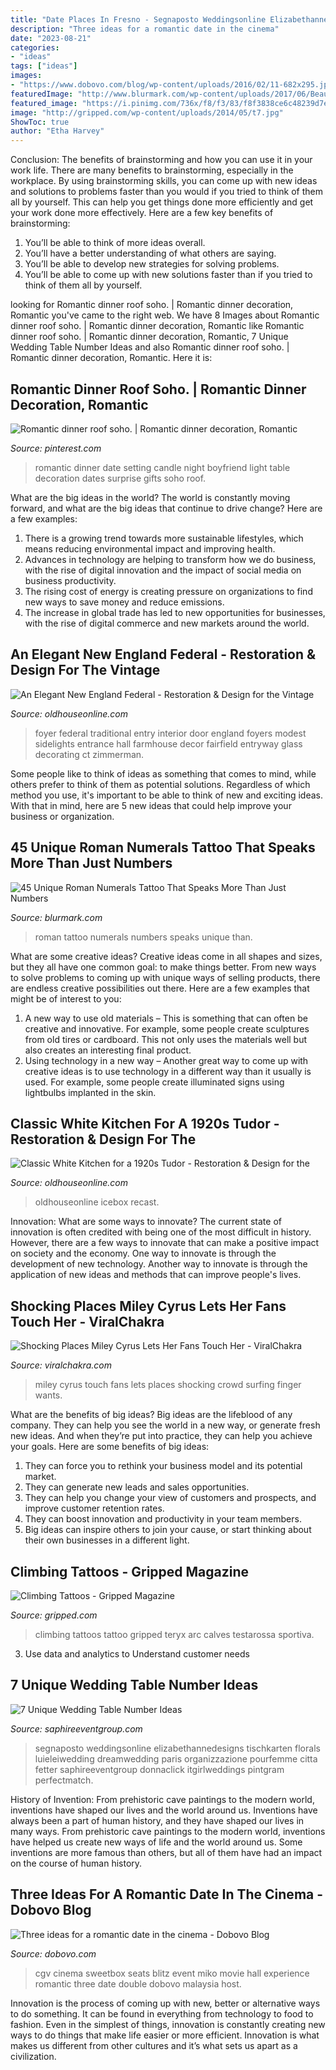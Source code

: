 ```yaml
---
title: "Date Places In Fresno - Segnaposto Weddingsonline Elizabethannedesigns Tischkarten Florals Luieleiwedding Dreamwedding Paris Organizzazione Pourfemme Citta Fetter Saphireeventgroup Donnaclick Itgirlweddings Pintgram Perfectmatch"
description: "Three ideas for a romantic date in the cinema"
date: "2023-08-21"
categories:
- "ideas"
tags: ["ideas"]
images:
- "https://www.dobovo.com/blog/wp-content/uploads/2016/02/11-682x295.jpg"
featuredImage: "http://www.blurmark.com/wp-content/uploads/2017/06/Beautiful-Roman-Numerals-Tattoo.jpg"
featured_image: "https://i.pinimg.com/736x/f8/f3/83/f8f3838ce6c48239d7e6490e9649d255--romantic-dinners-paradiso.jpg"
image: "http://gripped.com/wp-content/uploads/2014/05/t7.jpg"
ShowToc: true
author: "Etha Harvey"
---
```



Conclusion: The benefits of brainstorming and how you can use it in your work life.
There are many benefits to brainstorming, especially in the workplace. By using brainstorming skills, you can come up with new ideas and solutions to problems faster than you would if you tried to think of them all by yourself. This can help you get things done more efficiently and get your work done more effectively. Here are a few key benefits of brainstorming:
1. You’ll be able to think of more ideas overall.
2. You’ll have a better understanding of what others are saying.
3. You’ll be able to develop new strategies for solving problems.
4. You’ll be able to come up with new solutions faster than if you tried to think of them all by yourself.

	

		
looking for Romantic dinner roof soho. | Romantic dinner decoration, Romantic you've came to the right web. We have 8 Images about Romantic dinner roof soho. | Romantic dinner decoration, Romantic like Romantic dinner roof soho. | Romantic dinner decoration, Romantic, 7 Unique Wedding Table Number Ideas and also Romantic dinner roof soho. | Romantic dinner decoration, Romantic. Here it is:
		
    
## Romantic Dinner Roof Soho. | Romantic Dinner Decoration, Romantic

<img loading=lazy src="https://i.pinimg.com/736x/f8/f3/83/f8f3838ce6c48239d7e6490e9649d255--romantic-dinners-paradiso.jpg" onerror="this.onerror=null;this.src='https://tse2.mm.bing.net/th?id=OIP.5ujtOlxDyUlwcWRV9P4WjAHaEa&amp;pid=15.1';" alt="Romantic dinner roof soho. | Romantic dinner decoration, Romantic">

_Source: pinterest.com_

>romantic dinner date setting candle night boyfriend light table decoration dates surprise gifts soho roof. 

	

What are the big ideas in the world?
The world is constantly moving forward, and what are the big ideas that continue to drive change? Here are a few examples: 
1. There is a growing trend towards more sustainable lifestyles, which means reducing environmental impact and improving health. 
2. Advances in technology are helping to transform how we do business, with the rise of digital innovation and the impact of social media on business productivity. 
3. The rising cost of energy is creating pressure on organizations to find new ways to save money and reduce emissions. 
4. The increase in global trade has led to new opportunities for businesses, with the rise of digital commerce and new markets around the world.

    
## An Elegant New England Federal - Restoration &amp; Design For The Vintage

<img loading=lazy src="https://www.oldhouseonline.com/.image/t_share/MTQ0NDY2OTg1MDkxOTk5MDM0/connecticut-federal-farmhouse-entry.jpg" onerror="this.onerror=null;this.src='https://tse4.mm.bing.net/th?id=OIP.NRXYt0Z1UHZqqS1U15pPrgHaE8&amp;pid=15.1';" alt="An Elegant New England Federal - Restoration &amp; Design for the Vintage">

_Source: oldhouseonline.com_

>foyer federal traditional entry interior door england foyers modest sidelights entrance hall farmhouse decor fairfield entryway glass decorating ct zimmerman. 

	

Some people like to think of ideas as something that comes to mind, while others prefer to think of them as potential solutions. Regardless of which method you use, it's important to be able to think of new and exciting ideas. With that in mind, here are 5 new ideas that could help improve your business or organization.

    
## 45 Unique Roman Numerals Tattoo That Speaks More Than Just Numbers

<img loading=lazy src="http://www.blurmark.com/wp-content/uploads/2017/06/Beautiful-Roman-Numerals-Tattoo.jpg" onerror="this.onerror=null;this.src='https://tse3.mm.bing.net/th?id=OIP.tLi8qGr2FNGcBt4T5wPKKAHaFj&amp;pid=15.1';" alt="45 Unique Roman Numerals Tattoo That Speaks More Than Just Numbers">

_Source: blurmark.com_

>roman tattoo numerals numbers speaks unique than. 

	

What are some creative ideas?
Creative ideas come in all shapes and sizes, but they all have one common goal: to make things better. From new ways to solve problems to coming up with unique ways of selling products, there are endless creative possibilities out there. Here are a few examples that might be of interest to you: 
1. A new way to use old materials – This is something that can often be creative and innovative. For example, some people create sculptures from old tires or cardboard. This not only uses the materials well but also creates an interesting final product. 
2. Using technology in a new way – Another great way to come up with creative ideas is to use technology in a different way than it usually is used. For example, some people create illuminated signs using lightbulbs implanted in the skin.

    
## Classic White Kitchen For A 1920s Tudor - Restoration &amp; Design For The

<img loading=lazy src="https://www.oldhouseonline.com/.image/t_share/MTQ0NDY2OTc4MTEwNDQ4OTU0/white-tudor-kitchen-fridge.jpg" onerror="this.onerror=null;this.src='https://tse1.mm.bing.net/th?id=OIP.5dZc8zm8luyuFR5WlN7gxwHaKd&amp;pid=15.1';" alt="Classic White Kitchen for a 1920s Tudor - Restoration &amp; Design for the">

_Source: oldhouseonline.com_

>oldhouseonline icebox recast. 

	

Innovation: What are some ways to innovate?
The current state of innovation is often credited with being one of the most difficult in history. However, there are a few ways to innovate that can make a positive impact on society and the economy. One way to innovate is through the development of new technology. Another way to innovate is through the application of new ideas and methods that can improve people's lives.

    
## Shocking Places Miley Cyrus Lets Her Fans Touch Her - ViralChakra

<img loading=lazy src="http://viralchakra.com/wp-content/uploads/2014/08/RMVXY6R1.jpg" onerror="this.onerror=null;this.src='https://tse2.mm.bing.net/th?id=OIP.bQFRxUjjCHyp1QfLrOMZkAAAAA&amp;pid=15.1';" alt="Shocking Places Miley Cyrus Lets Her Fans Touch Her - ViralChakra">

_Source: viralchakra.com_

>miley cyrus touch fans lets places shocking crowd surfing finger wants. 

	

What are the benefits of big ideas?
Big ideas are the lifeblood of any company. They can help you see the world in a new way, or generate fresh new ideas. And when they’re put into practice, they can help you achieve your goals. Here are some benefits of big ideas: 
1. They can force you to rethink your business model and its potential market.
2. They can generate new leads and sales opportunities.
3. They can help you change your view of customers and prospects, and improve customer retention rates. 
4. They can boost innovation and productivity in your team members. 
5. Big ideas can inspire others to join your cause, or start thinking about their own businesses in a different light. 

    
## Climbing Tattoos - Gripped Magazine

<img loading=lazy src="http://gripped.com/wp-content/uploads/2014/05/t7.jpg" onerror="this.onerror=null;this.src='https://tse4.mm.bing.net/th?id=OIP.H88F4B2ozCEbjvUcBFeKiAHaJ4&amp;pid=15.1';" alt="Climbing Tattoos - Gripped Magazine">

_Source: gripped.com_

>climbing tattoos tattoo gripped teryx arc calves testarossa sportiva. 

	

3. Use data and analytics to Understand customer needs 

    
## 7 Unique Wedding Table Number Ideas

<img loading=lazy src="https://www.saphireeventgroup.com/wp-content/uploads/files/1014/1297/0744/unique_wedding_table_numbers_3.jpg" onerror="this.onerror=null;this.src='https://tse3.mm.bing.net/th?id=OIP.qBfgzQTS8nbW668M5eZwJwAAAA&amp;pid=15.1';" alt="7 Unique Wedding Table Number Ideas">

_Source: saphireeventgroup.com_

>segnaposto weddingsonline elizabethannedesigns tischkarten florals luieleiwedding dreamwedding paris organizzazione pourfemme citta fetter saphireeventgroup donnaclick itgirlweddings pintgram perfectmatch. 

	

History of Invention: From prehistoric cave paintings to the modern world, inventions have shaped our lives and the world around us.
Inventions have always been a part of human history, and they have shaped our lives in many ways. From prehistoric cave paintings to the modern world, inventions have helped us create new ways of life and the world around us. Some inventions are more famous than others, but all of them have had an impact on the course of human history.

    
## Three Ideas For A Romantic Date In The Cinema - Dobovo Blog

<img loading=lazy src="https://www.dobovo.com/blog/wp-content/uploads/2016/02/11-682x295.jpg" onerror="this.onerror=null;this.src='https://tse3.mm.bing.net/th?id=OIP.5MzwpkgUyFL7PyF2FnfYGwHaDN&amp;pid=15.1';" alt="Three ideas for a romantic date in the cinema - Dobovo Blog">

_Source: dobovo.com_

>cgv cinema sweetbox seats blitz event miko movie hall experience romantic three date double dobovo malaysia host. 

	

Innovation is the process of coming up with new, better or alternative ways to do something. It can be found in everything from technology to food to fashion. Even in the simplest of things, innovation is constantly creating new ways to do things that make life easier or more efficient. Innovation is what makes us different from other cultures and it’s what sets us apart as a civilization.

